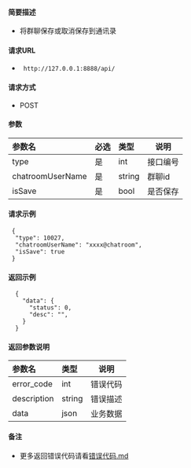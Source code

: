 
#### 简要描述

- 将群聊保存或取消保存到通讯录

#### 请求URL
- ` http://127.0.0.1:8888/api/`
  
#### 请求方式
- POST 

#### 参数

| 参数名              | 必选 | 类型     | 说明   |   
|:-----------------|:---|:-------|------|   
| type             | 是  | int    | 接口编号 |   
| chatroomUserName | 是  | string | 群聊id |   
| isSave           | 是  | bool   | 是否保存 |   

#### 请求示例

```
 {
  "type": 10027,
  "chatroomUserName": "xxxx@chatroom",
  "isSave": true
 } 
```

#### 返回示例 

``` 
  {
    "data": {
      "status": 0,
      "desc": "",
    }
  }
```

#### 返回参数说明 

| 参数名         | 类型     | 说明   |   
|:------------|:-------|------|   
| error_code  | int    | 错误代码 |   
| description | string | 错误描述 |   
| data        | json   | 业务数据 |   

#### 备注 

- 更多返回错误代码请看[错误代码.md](../错误代码.md)






